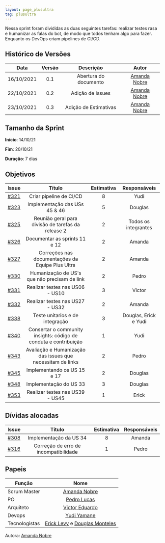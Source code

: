```yaml
---
layout: page_plusultra
tag: plusultra
---
```


Nessa sprint foram divididas as duas seguintes tarefas: realizar testes rasa e humanizar as falas do bot, de modo que todos tenham algo para fazer. Enquanto os DevOps criam pipelines de CI/CD.

## Histórico de Versões

| Data       | Versão | Descrição                      | Autor             |
| :--------: | :----: | :----------:                   | :---------------: |
| 16/10/2021 |  0.1   | Abertura do documento | [Amanda Nobre](https://github.com/AmandaNbr)|
| 22/10/2021 |  0.2   | Adição de Issues | [Amanda Nobre](https://github.com/AmandaNbr)|
| 23/10/2021 |  0.3   | Adição de Estimativas | [Amanda Nobre](https://github.com/AmandaNbr)|

## Tamanho da Sprint

**Início**: 14/10/21

**Fim**: 20/10/21

**Duração**: 7 dias

## Objetivos

| Issue |            Título            |      Estimativa     |        Responsáveis         | 
|:-----:|:----------------------------:|:-------------------:|:---------------------------:|
| [#321](https://github.com/fga-eps-mds/2021.1-AlligaBot/issues/321) | Criar pipeline de CI/CD | 8 | Yudi |
| [#323](https://github.com/fga-eps-mds/2021.1-AlligaBot/issues/323) | Implementação das USs 45 & 46 | 5 | Douglas |
| [#325](https://github.com/fga-eps-mds/2021.1-AlligaBot/issues/325) | Reunião geral para divisão de tarefas da release 2 | 2 | Todos os integrantes |
| [#326](https://github.com/fga-eps-mds/2021.1-AlligaBot/issues/326) | Documentar as sprints 11 e 12 | 2 | Amanda |
| [#327](https://github.com/fga-eps-mds/2021.1-AlligaBot/issues/327) | Correções nas documentações da Equipe Plus Ultra | 2 | Amanda |
| [#330](https://github.com/fga-eps-mds/2021.1-AlligaBot/issues/330) | Humanização de US's que não precisam de link | 2 | Pedro |
| [#331](https://github.com/fga-eps-mds/2021.1-AlligaBot/issues/331) | Realizar testes nas US06 - US10 | 3 | Victor |
| [#332](https://github.com/fga-eps-mds/2021.1-AlligaBot/issues/332) | Realizar testes nas US27 - US32 | 2 | Amanda |
| [#338](https://github.com/fga-eps-mds/2021.1-AlligaBot/issues/338) | Teste unitarios e de integração | 3 | Douglas, Erick e Yudi |
| [#340](https://github.com/fga-eps-mds/2021.1-AlligaBot/issues/340) | Consertar o community insights: código de conduta e contribuição | 1 | Yudi |
| [#343](https://github.com/fga-eps-mds/2021.1-AlligaBot/issues/343) | Avaliação e Humanização das issues que necessitam de links | 2 | Pedro |
| [#345](https://github.com/fga-eps-mds/2021.1-AlligaBot/issues/345) | Implementando os US 15 e 17 | 2 | Douglas |
| [#348](https://github.com/fga-eps-mds/2021.1-AlligaBot/issues/348) | Implementação do US 33 | 3 | Douglas |
| [#353](https://github.com/fga-eps-mds/2021.1-AlligaBot/issues/353) | Realizar testes nas US39 - US45 | 1 | Erick |

## Dívidas alocadas

| Issue |            Título            |      Estimativa     |        Responsáveis         | 
|:-----:|:----------------------------:|:-------------------:|:---------------------------:|
| [#308](https://github.com/fga-eps-mds/2021.1-AlligaBot/issues/308) | Implementação da US 34 | 8 | Amanda |
| [#316](https://github.com/fga-eps-mds/2021.1-AlligaBot/issues/316) | Correção de erro de incompatibilidade | 1 | Pedro |

## Papeis

|      Função      |            Nome            |
|------------------|:--------------------------:|
| Scrum Master | [Amanda Nobre](https://github.com/AmandaNbr) |
| PO | [Pedro Lucas](https://github.com/PedroLSF) |
| Arquiteto | [Victor Eduardo](https://github.com/victorear05) |
| Devops | [Yudi Yamane](https://github.com/yudi-azvd) |
| Tecnologistas | [Erick Levy](https://github.com/Ericklevy) e [Douglas Monteles](https://github.com/DouglasMonteles) |

Autora: [Amanda Nobre](https://github.com/AmandaNbr)
